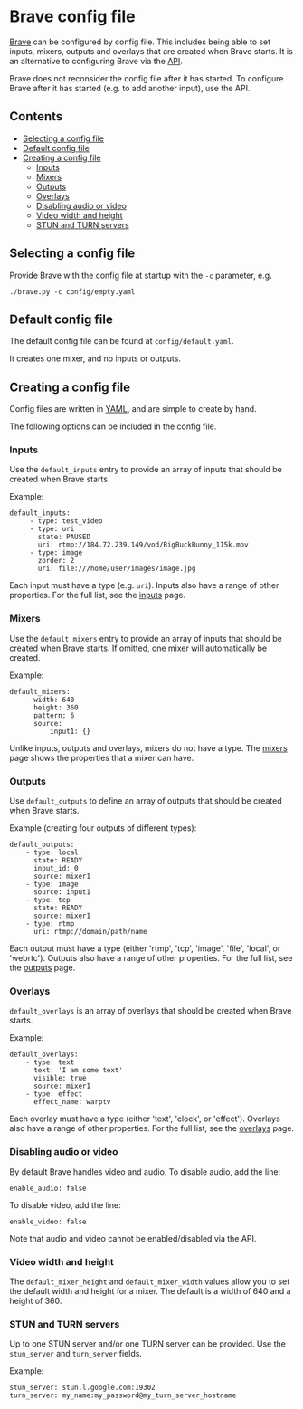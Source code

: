 # Brave config file
[Brave](../README.md) can be configured by config file.
This includes being able to set inputs, mixers, outputs and overlays that are created when Brave starts. It is an alternative to configuring Brave via the [API](api.md).

Brave does not reconsider the config file after it has started. To configure Brave after it has started (e.g. to add another input), use the API.

## Contents

- [Selecting a config file](#selecting-a-config-file)
- [Default config file](#default-config-file)
- [Creating a config file](#creating-a-config-file)
    + [Inputs](#inputs)
    + [Mixers](#mixers)
    + [Outputs](#outputs)
    + [Overlays](#overlays)
    + [Disabling audio or video](#disabling-audio-or-video)
    + [Video width and height](#video-width-and-height)
    + [STUN and TURN servers](#stun-and-turn-servers)



## Selecting a config file
Provide Brave with the config file at startup with the `-c` parameter, e.g.

```
./brave.py -c config/empty.yaml
```

## Default config file
The default config file can be found at `config/default.yaml`.

It creates one mixer, and no inputs or outputs.

## Creating a config file
Config files are written in [YAML](http://yaml.org/), and are simple to create by hand.

The following options can be included in the config file.

### Inputs
Use the `default_inputs` entry to provide an array of inputs that should be created when Brave starts.

Example:

```
default_inputs:
     - type: test_video
     - type: uri
       state: PAUSED
       uri: rtmp://184.72.239.149/vod/BigBuckBunny_115k.mov
     - type: image
       zorder: 2
       uri: file:///home/user/images/image.jpg
```

Each input must have a type (e.g. `uri`). Inputs also have a range of other properties. For the full list, see the [inputs](inputs.md) page.


### Mixers
Use the `default_mixers` entry to provide an array of inputs that should be created when Brave starts. If omitted, one mixer will automatically be created.


Example:

```
default_mixers:
    - width: 640
      height: 360
      pattern: 6
      source:
          input1: {}
```

Unlike inputs, outputs and overlays, mixers do not have a type. The [mixers](mixers.md) page shows the properties that a mixer can have.

### Outputs
Use `default_outputs` to define an array of outputs that should be created when Brave starts.

Example (creating four outputs of different types):

```
default_outputs:
    - type: local
      state: READY
      input_id: 0
      source: mixer1
    - type: image
      source: input1
    - type: tcp
      state: READY
      source: mixer1
    - type: rtmp
      uri: rtmp://domain/path/name
```

Each output must have a type (either 'rtmp', 'tcp', 'image', 'file', 'local', or 'webrtc'). Outputs also have a range of other properties. For the full list, see the [outputs](outputs.md) page.

### Overlays
`default_overlays` is an array of overlays that should be created when Brave starts.

Example:

```
default_overlays:
    - type: text
      text: 'I am some text'
      visible: true
      source: mixer1
    - type: effect
      effect_name: warptv
```

Each overlay must have a type (either 'text', 'clock', or 'effect').
Overlays also have a range of other properties. For the full list, see the [overlays](overlays.md) page.

### Disabling audio or video
By default Brave handles video and audio. To disable audio, add the line:

```
enable_audio: false
```

To disable video, add the line:

```
enable_video: false
```

Note that audio and video cannot be enabled/disabled via the API.

### Video width and height
The `default_mixer_height` and `default_mixer_width` values allow you to set the default width and height for a mixer.
The default is a width of 640 and a height of 360.

### STUN and TURN servers
Up to one STUN server and/or one TURN server can be provided. Use the `stun_server` and `turn_server` fields.

Example:

```
stun_server: stun.l.google.com:19302
turn_server: my_name:my_password@my_turn_server_hostname
```
